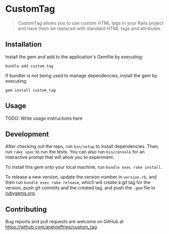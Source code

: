 # CustomTag

> CustomTag allows you to use custom HTML tags in your Rails project and have them be replaced with standard HTML tags and attributes.

## Installation

Install the gem and add to the application's Gemfile by executing:

    bundle add custom_tag

If bundler is not being used to manage dependencies, install the gem by executing:

    gem install custom_tag

## Usage

TODO: Write usage instructions here

## Development

After checking out the repo, run `bin/setup` to install dependencies. Then, run `rake spec` to run the tests. You can also run `bin/console` for an interactive prompt that will allow you to experiment.

To install this gem onto your local machine, run `bundle exec rake install`.

To release a new version, update the version number in `version.rb`, and then run `bundle exec rake release`, which will create a git tag for the version, push git commits and the created tag, and push the `.gem` file to [rubygems.org](https://rubygems.org).

## Contributing

Bug reports and pull requests are welcome on GitHub at <https://github.com/andyjeffries/custom_tag>.
